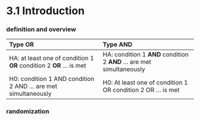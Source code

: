 # 3.1 Introduction

### definition and overview

| Type OR | Type AND |
| :--- | :--- |
| HA: at least one of condition 1 **OR** condition 2 **OR** … is met | HA: condition 1 **AND** condition 2 **AND** … are met simultaneously |
| H0: condition 1 AND condition 2 AND … are met simultaneously | H0: At least one of condition 1 OR condition 2 OR … is met |



### randomization







